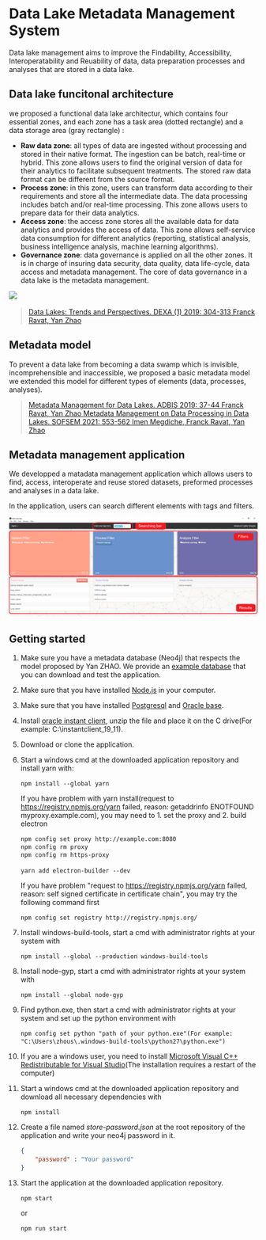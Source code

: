 
# Data Lake Metadata Management System

Data lake management aims to improve the Findability, Accessibility, Interoperatability and Reuability of data, data preparation processes and analyses that are stored in a data lake.

## Data lake funcitonal architecture
we proposed a functional data lake architectur, which contains four essential zones, and each zone has a task area (dotted rectangle) and a data storage area (gray rectangle) :

- **Raw data zone**: all types of data are ingested without processing and stored in their native format. The ingestion can be batch, real-time or hybrid. This zone allows users to find the original version of data for their analytics to facilitate subsequent treatments. The stored raw data format can be different from the source format.
- **Process zone**: in this zone, users can transform data according to their requirements and store all the intermediate data. The data processing includes batch and/or real-time processing. This zone allows users to prepare data for their data analytics.
- **Access zone**: the access zone stores all the available data for data analytics and provides the access of data. This zone allows self-service data consumption for different analytics (reporting, statistical analysis, business intelligence analysis, machine learning algorithms).
- **Governance zone**: data governance is applied on all the other zones. It is in charge of insuring data security, data quality, data life-cycle, data access and metadata management. The core of data governance in a data lake is the metadata management.


<img src="https://github.com/yanzhao-irit/data-lake-metadata-management-system/blob/main/images/data-lake-architecture.png" width="700">


> [Data Lakes: Trends and Perspectives. DEXA (1) 2019: 304-313 Franck Ravat, Yan Zhao
](https://link.springer.com/chapter/10.1007/978-3-030-27615-7_23)


## Metadata model
To prevent a data lake from becoming a data swamp which is invisible, incomprehensible and inaccessible, we proposed a basic metadata model we extended this model for different types of elements (data, processes, analyses).

> [Metadata Management for Data Lakes. ADBIS 2019: 37-44 Franck Ravat, Yan Zhao
](https://link.springer.com/chapter/10.1007/978-3-030-30278-8_5)
> [Metadata Management on Data Processing in Data Lakes. SOFSEM 2021: 553-562 	Imen Megdiche, Franck Ravat, Yan Zhao](https://link.springer.com/chapter/10.1007/978-3-030-67731-2_40)


## Metadata management application
We developped a matadata management application which allows users to find, access, interoperate and reuse stored datasets, preformed processes and analyses in a data lake.

In the application, users can search different elements with tags and filters.

<img src="https://github.com/yanzhao-irit/data-lake-metadata-management-system/blob/main/images/appli-menu.png" width="700">


## Getting started

1. Make sure you have a metadata database (Neo4j) that respects the model proposed by Yan ZHAO. We provide an [example database](https://github.com/yanzhao-irit/data-lake-metadata-management-system/tree/main/example-metadata) that you can download and test the application.

2. Make sure that you have installed [Node.js](https://nodejs.org/en/download/) in your computer. 

3. Make sure that you have installed [Postgresql](https://www.enterprisedb.com/downloads/postgres-postgresql-downloads) and [Oracle base](https://www.oracle.com/fr/database/technologies/oracle-database-software-downloads.html).

4. Install [oracle instant client](https://www.oracle.com/fr/database/technologies/instant-client/winx64-64-downloads.html), unzip the file and place it on the C drive(For example: C:\instantclient_19_11).

5. Download or clone the application.

6. Start a windows cmd at the downloaded application repository and install yarn with:

    ```
    npm install --global yarn
    ```
    If you have problem with yarn install(request to https://registry.npmjs.org/yarn failed, reason: getaddrinfo ENOTFOUND myproxy.example.com), you may need to 1. set the proxy and 2. build electron
    ```
    npm config set proxy http://example.com:8080
    npm config rm proxy
    npm config rm https-proxy
    
    yarn add electron-builder --dev
    ```
    If you have problem "request to https://registry.npmjs.org/yarn failed, reason: self signed certificate in certificate chain", you may try the following command first
    ```
    npm config set registry http://registry.npmjs.org/
    ```

7. Install windows-build-tools, start a cmd with administrator rights at your system with 
    ```
    npm install --global --production windows-build-tools
    ```

8. Install node-gyp, start a cmd with administrator rights at your system with 
    ```
    npm install --global node-gyp
    ```

9. Find python.exe, then start a cmd with administrator rights at your system and set up the python environment with

    ```
    npm config set python "path of your python.exe"(For example: "C:\Users\zhous\.windows-build-tools\python27\python.exe")
    ```

10. If you are a windows user, you need to install [Microsoft Visual C++ Redistributable for Visual Studio](https://support.microsoft.com/en-us/topic/the-latest-supported-visual-c-downloads-2647da03-1eea-4433-9aff-95f26a218cc0)(The installation requires a restart of the computer)


11. Start a windows cmd at the downloaded application repository and download all necessary dependencies with 
    ```
    npm install
    ```

12. Create a file named *store-password.json* at the root repository of the application and write your neo4j password in it.

    ```json
    {
        "password" : "Your password"
    }
    ```

13. Start the application at the downloaded application repository.

    ```
    npm start
    ```

    or

    ```
    npm run start
    ```


